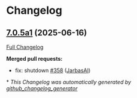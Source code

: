 # Changelog

## [7.0.5a1](https://github.com/OpenVoiceOS/ovos-workshop/tree/7.0.5a1) (2025-06-16)

[Full Changelog](https://github.com/OpenVoiceOS/ovos-workshop/compare/7.0.4...7.0.5a1)

**Merged pull requests:**

- fix: shutdown [\#358](https://github.com/OpenVoiceOS/ovos-workshop/pull/358) ([JarbasAl](https://github.com/JarbasAl))



\* *This Changelog was automatically generated by [github_changelog_generator](https://github.com/github-changelog-generator/github-changelog-generator)*
